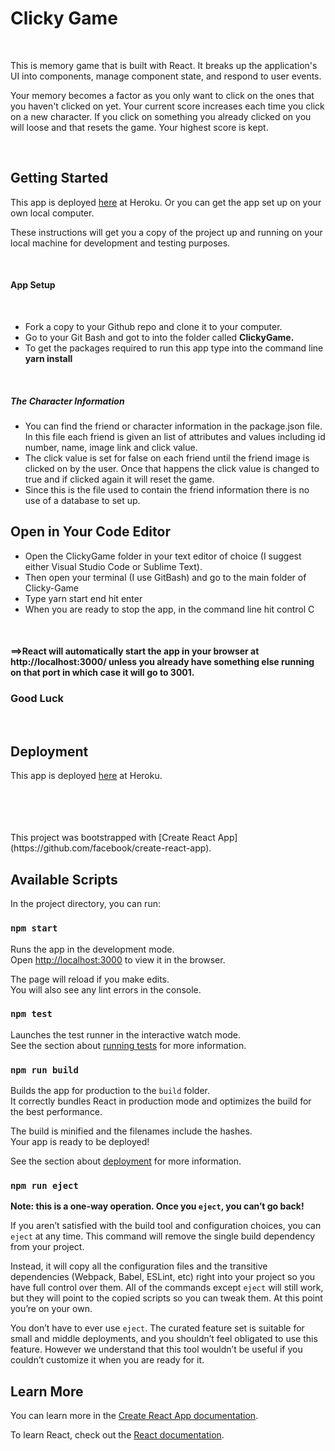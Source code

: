 <h1>Clicky Game</h1>
<br>
<p>This is memory game that is built with React. It breaks up the application's UI into components, manage component state, and respond to user events.</p>
<p>Your memory becomes a factor as you only want to click on the ones that you haven't clicked on yet. Your current score increases each time you click on a new character. If you click on something you already clicked on you will loose and that resets the game. Your highest score is kept.</p>
<br>
<h2>Getting Started</h2>
<p>This app is deployed <a href="https://peaceful-escarpment-57164.herokuapp.com/"  target = "_blank">here</a> at Heroku. Or you can get the app set up on your own local computer.</p>
<p>These instructions will get you a copy of the project up and running on your local machine for development and testing purposes.</p>
<br>
<h4>App Setup</h4>
<br>
<ul>
<li>Fork a copy to your Github repo and clone it to your computer.</li>

<li>Go to your Git Bash and got to into the folder called <strong>ClickyGame.</strong></li>

<li>To get the packages required to run this app type into the command line <strong> yarn install</strong></li>
</ul>
<br>
<h5>The Character Information</h5>
<ul>
<li>You can find the friend or character information in the package.json file. In this file each friend is given an list of attributes and values including id number, name, image link and click value.</li>

<li>The click value is set for false on each friend until the friend image is clicked on by the user. Once that happens the click value is changed to true and if clicked again it will reset the game.</li>

<li>Since this is the file used to contain the friend information there is no use of a database to set up.</li>
</ul>
<h2>Open in Your Code Editor</h2>
<ul>
<li>Open the ClickyGame folder in your text editor of choice (I suggest either Visual Studio Code or Sublime Text).</li>

<li>Then open your terminal (I use GitBash) and go to the main folder of Clicky-Game</li>

<li>Type yarn start end hit enter</li>

<li>When you are ready to stop the app, in the command line hit control C</li>
</ul>
<br>
 <h4><strong>==></strong>React will automatically start the app in your browser at http://localhost:3000/ unless you already have something else running on that port in which case it will go to 3001.</h4>
<h3>Good Luck</h3>
<br>
<h2>Deployment</h2>
<p>This app is deployed <a href="https://peaceful-escarpment-57164.herokuapp.com/"  target = "_blank">here</a> at Heroku.</p>
<br>
<br>
<br>
<br>
This project was bootstrapped with [Create React App](https://github.com/facebook/create-react-app).

## Available Scripts

In the project directory, you can run:

### `npm start`

Runs the app in the development mode.<br>
Open [http://localhost:3000](http://localhost:3000) to view it in the browser.

The page will reload if you make edits.<br>
You will also see any lint errors in the console.

### `npm test`

Launches the test runner in the interactive watch mode.<br>
See the section about [running tests](https://facebook.github.io/create-react-app/docs/running-tests) for more information.

### `npm run build`

Builds the app for production to the `build` folder.<br>
It correctly bundles React in production mode and optimizes the build for the best performance.

The build is minified and the filenames include the hashes.<br>
Your app is ready to be deployed!

See the section about [deployment](https://facebook.github.io/create-react-app/docs/deployment) for more information.

### `npm run eject`

**Note: this is a one-way operation. Once you `eject`, you can’t go back!**

If you aren’t satisfied with the build tool and configuration choices, you can `eject` at any time. This command will remove the single build dependency from your project.

Instead, it will copy all the configuration files and the transitive dependencies (Webpack, Babel, ESLint, etc) right into your project so you have full control over them. All of the commands except `eject` will still work, but they will point to the copied scripts so you can tweak them. At this point you’re on your own.

You don’t have to ever use `eject`. The curated feature set is suitable for small and middle deployments, and you shouldn’t feel obligated to use this feature. However we understand that this tool wouldn’t be useful if you couldn’t customize it when you are ready for it.

## Learn More

You can learn more in the [Create React App documentation](https://facebook.github.io/create-react-app/docs/getting-started).

To learn React, check out the [React documentation](https://reactjs.org/).

